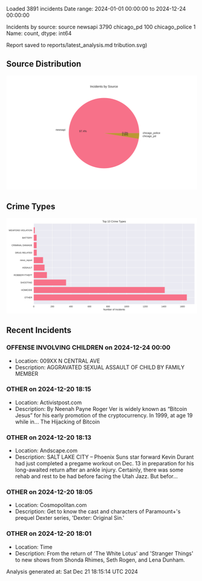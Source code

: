 
Loaded 3891 incidents
Date range: 2024-01-01 00:00:00 to 2024-12-24 00:00:00

Incidents by source:
source
newsapi           3790
chicago_pd         100
chicago_police       1
Name: count, dtype: int64

Report saved to reports/latest_analysis.md
tribution.svg)

## Source Distribution
![Source Distribution](images/source_distribution.svg)

## Crime Types
![Crime Types](images/crime_types.svg)

## Recent Incidents

### OFFENSE INVOLVING CHILDREN on 2024-12-24 00:00
- Location: 009XX N CENTRAL AVE
- Description: AGGRAVATED SEXUAL ASSAULT OF CHILD BY FAMILY MEMBER


### OTHER on 2024-12-20 18:15
- Location: Activistpost.com
- Description: By Neenah Payne Roger Ver is widely known as “Bitcoin Jesus” for his early promotion of the cryptocurrency. In 1999, at age 19 while in...
The Hijacking of Bitcoin


### OTHER on 2024-12-20 18:13
- Location: Andscape.com
- Description: SALT LAKE CITY – Phoenix Suns star forward Kevin Durant had just completed a pregame workout on Dec. 13 in preparation for his long-awaited return after an ankle injury. Certainly, there was some rehab and rest to be had before facing the Utah Jazz. But befor…


### OTHER on 2024-12-20 18:05
- Location: Cosmopolitan.com
- Description: Get to know the cast and characters of Paramount+'s prequel Dexter series, 'Dexter: Original Sin.'


### OTHER on 2024-12-20 18:01
- Location: Time
- Description: From the return of 'The White Lotus' and 'Stranger Things' to new shows from Shonda Rhimes, Seth Rogen, and Lena Dunham.

Analysis generated at: Sat Dec 21 18:15:14 UTC 2024
